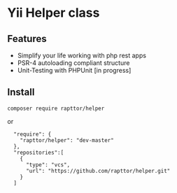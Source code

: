 Yii Helper class
=========================

Features
--------

* Simplify your life working with php rest apps
* PSR-4 autoloading compliant structure
* Unit-Testing with PHPUnit [in progress]
    
Install
-------

    composer require rapttor/helper

or

      "require": {
        "rapttor/helper": "dev-master"
      },
      "repositories":[
        {
          "type": "vcs",
          "url": "https://github.com/rapttor/helper.git"
        }
      ]
